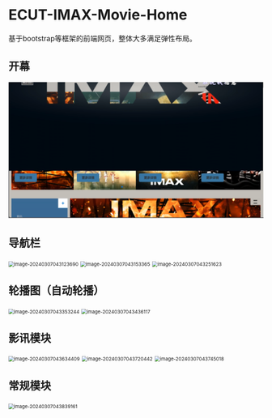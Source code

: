 # ECUT-IMAX-Movie-Home
基于bootstrap等框架的前端网页，整体大多满足弹性布局。

## 开幕

![image](https://github.com/1626901167/ECUT-IMAX-Movie-Home/blob/main/readme_images/%E5%B1%8F%E5%B9%95%E6%88%AA%E5%9B%BE%202024-03-07%20041925.png)

## 导航栏

<img src="C:\Users\温文尔雅\OneDrive\桌面\HOME\ECUT-IMAX-Movie-Home\readme_images\image-20240307043123690.png" alt="image-20240307043123690" style="zoom:67%;" />

<img src="C:\Users\温文尔雅\OneDrive\桌面\HOME\ECUT-IMAX-Movie-Home\readme_images\image-20240307043153365.png" alt="image-20240307043153365" style="zoom:67%;" />

<img src="C:\Users\温文尔雅\OneDrive\桌面\HOME\ECUT-IMAX-Movie-Home\readme_images\image-20240307043251623.png" alt="image-20240307043251623" style="zoom:67%;" />

## 轮播图（自动轮播）

<img src="C:\Users\温文尔雅\OneDrive\桌面\HOME\ECUT-IMAX-Movie-Home\readme_images\image-20240307043353244.png" alt="image-20240307043353244" style="zoom:67%;" />

<img src="C:\Users\温文尔雅\OneDrive\桌面\HOME\ECUT-IMAX-Movie-Home\readme_images\image-20240307043436117.png" alt="image-20240307043436117" style="zoom:67%;" />

## 影讯模块

<img src="C:\Users\温文尔雅\OneDrive\桌面\HOME\ECUT-IMAX-Movie-Home\readme_images\image-20240307043634409.png" alt="image-20240307043634409" style="zoom:67%;" />

<img src="C:\Users\温文尔雅\OneDrive\桌面\HOME\ECUT-IMAX-Movie-Home\readme_images\image-20240307043720442.png" alt="image-20240307043720442" style="zoom:67%;" />

<img src="C:\Users\温文尔雅\OneDrive\桌面\HOME\ECUT-IMAX-Movie-Home\readme_images\image-20240307043745018.png" alt="image-20240307043745018" style="zoom:67%;" />

## 常规模块

<img src="C:\Users\温文尔雅\OneDrive\桌面\HOME\ECUT-IMAX-Movie-Home\readme_images\image-20240307043839161.png" alt="image-20240307043839161" style="zoom:67%;" />
